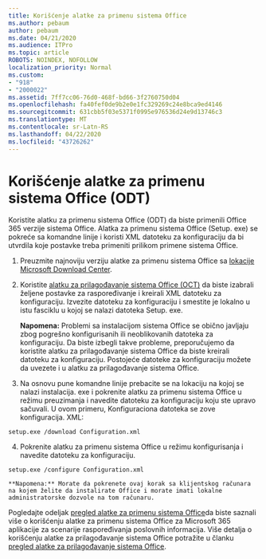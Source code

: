 ```yaml
---
title: Korišćenje alatke za primenu sistema Office
ms.author: pebaum
author: pebaum
ms.date: 04/21/2020
ms.audience: ITPro
ms.topic: article
ROBOTS: NOINDEX, NOFOLLOW
localization_priority: Normal
ms.custom:
- "918"
- "2000022"
ms.assetid: 7ff7cc06-76d0-468f-bd66-3f2760750d04
ms.openlocfilehash: fa40fef0de9b2e0e1fc329269c24e8bca9ed4146
ms.sourcegitcommit: 631cbb5f03e5371f0995e976536d24e9d13746c3
ms.translationtype: MT
ms.contentlocale: sr-Latn-RS
ms.lasthandoff: 04/22/2020
ms.locfileid: "43726262"
---
```

# <a name="using-the-office-deployment-tool-odt"></a>Korišćenje alatke za primenu sistema Office (ODT)

Koristite alatku za primenu sistema Office (ODT) da biste primenili Office 365 verzije sistema Office. Alatka za primenu sistema Office (Setup. exe) se pokreće sa komandne linije i koristi XML datoteku za konfiguraciju da bi utvrdila koje postavke treba primeniti prilikom primene sistema Office.
  
1. Preuzmite najnoviju verziju alatke za primenu sistema Office sa [lokacije Microsoft Download Center](https://go.microsoft.com/fwlink/p/?LinkID=626065).

2. Koristite [alatku za prilagođavanje sistema Office (OCT)](https://config.office.com) da biste izabrali željene postavke za raspoređivanje i kreirali XML datoteku za konfiguraciju. Izvezite datoteku za konfiguraciju i smestite je lokalno u istu fasciklu u kojoj se nalazi datoteka Setup. exe.

    **Napomena:** Problemi sa instalacijom sistema Office se obično javljaju zbog pogrešno konfigurisanih ili neoblikovanih datoteka za konfiguraciju. Da biste izbegli takve probleme, preporučujemo da koristite alatku za prilagođavanje sistema Office da biste kreirali datoteku za konfiguraciju. Postojeće datoteke za konfiguraciju možete da uvezete i u alatku za prilagođavanje sistema Office.

3. Na osnovu pune komandne linije prebacite se na lokaciju na kojoj se nalazi instalacija. exe i pokrenite alatku za primenu sistema Office u režimu preuzimanja i navedite datoteku za konfiguraciju koju ste upravo sačuvali. U ovom primeru, Konfiguraciona datoteka se zove konfiguracija. XML:
    
  ```
  setup.exe /download Configuration.xml  
  ```

4. Pokrenite alatku za primenu sistema Office u režimu konfigurisanja i navedite datoteku za konfiguraciju.
    
  ```
  setup.exe /configure Configuration.xml
  ```

    **Napomena:** Morate da pokrenete ovaj korak sa klijentskog računara na kojem želite da instalirate Office i morate imati lokalne administratorske dozvole na tom računaru.

Pogledajte odeljak [pregled alatke za primenu sistema Office](https://docs.microsoft.com/deployoffice/overview-of-the-office-2016-deployment-tool)da biste saznali više o korišćenju alatke za primenu sistema Office za Microsoft 365 aplikacije za scenarije raspoređivanja poslovnih informacija. Više detalja o korišćenju alatke za prilagođavanje sistema Office potražite u članku [pregled alatke za prilagođavanje sistema Office](https://docs.microsoft.com/DeployOffice/overview-of-the-office-customization-tool-for-click-to-run).
